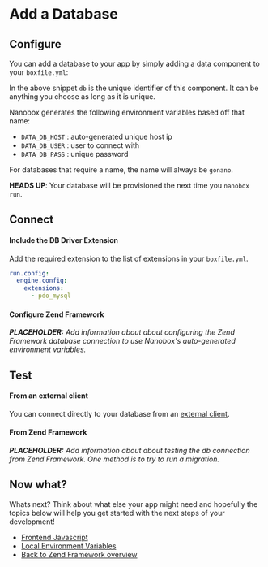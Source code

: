 # Add a Database

## Configure
You can add a database to your app by simply adding a data component to your `boxfile.yml`:

<div class="meta" data-class="snippet" data-optional-components="mysql,postgres" ></div>

In the above snippet `db` is the unique identifier of this component. It can be anything you choose as long as it is unique.

Nanobox generates the following environment variables based off that name:

* `DATA_DB_HOST` : auto-generated unique host ip
* `DATA_DB_USER` : user to connect with
* `DATA_DB_PASS` : unique password

For databases that require a name, the name will always be `gonano`.

**HEADS UP**: Your database will be provisioned the next time you `nanobox run`.

## Connect

#### Include the DB Driver Extension
Add the required extension to the list of extensions in your `boxfile.yml`.

```yaml
run.config:
  engine.config:
    extensions:
      - pdo_mysql
```

#### Configure Zend Framework

_**PLACEHOLDER:** Add information about about configuring the Zend Framework database connection to use Nanobox's auto-generated environment variables._

## Test

#### From an external client
You can connect directly to your database from an <a href="https://docs.nanobox.io/data-management/managing-local-data/" target="\_blank">external client</a>.

#### From Zend Framework
_**PLACEHOLDER:** Add information about about testing the db connection from Zend Framework. One method is to try to run a migration._

## Now what?
Whats next? Think about what else your app might need and hopefully the topics below will help you get started with the next steps of your development!

* [Frontend Javascript](/php/zendframework/frontend-javascript)
* [Local Environment Variables](/php/zendframework/local-evars)
* [Back to Zend Framework overview](/php/zendframework)
